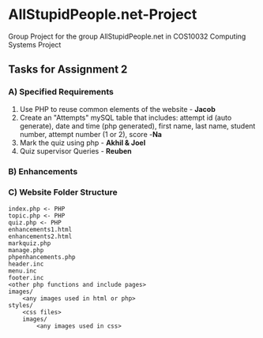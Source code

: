 # AllStupidPeople.net-Project
Group Project for the group AllStupidPeople.net in COS10032 Computing Systems Project

## Tasks for Assignment 2
### A) Specified Requirements
1. Use PHP to reuse common elements of the website - **Jacob**
2. Create an "Attempts" mySQL table that includes: attempt id (auto generate), date and time (php generated), first name, last name, student number, attempt number (1 or 2), score -**Na**
3. Mark the quiz using php - **Akhil & Joel**
4. Quiz supervisor Queries - **Reuben**

### B) Enhancements

### C) Website Folder Structure
```
index.php <- PHP
topic.php <- PHP
quiz.php <- PHP
enhancements1.html
enhancements2.html
markquiz.php
manage.php
phpenhancements.php
header.inc
menu.inc
footer.inc
<other php functions and include pages>
images/
    <any images used in html or php>
styles/
    <css files>
    images/
        <any images used in css>
```

